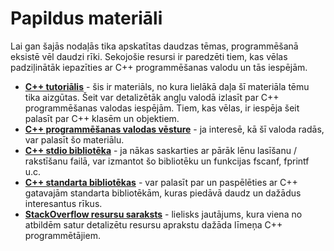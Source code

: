 # Papildus materiāli

Lai gan šajās nodaļās tika apskatītas daudzas tēmas, programmēšanā eksistē vēl daudzi rīki. Sekojošie resursi ir paredzēti tiem, kas vēlas padziļinātāk iepazīties ar C++ programmēšanas valodu un tās iespējām.

- <a href="http://www.cplusplus.com/doc/tutorial/" target="_blank">**C++ tutoriālis**</a> - šis ir materiāls, no kura lielākā daļa šī materiāla tēmu tika aizgūtas. Šeit var detalizētāk angļu valodā izlasīt par C++ programmēšanas valodas iespējām. Tiem, kas vēlas, ir iespēja šeit palasīt par C++ klasēm un objektiem.
- <a href="http://www.cplusplus.com/info/history/" target="_blank">**C++ programmēšanas valodas vēsture**</a> - ja interesē, kā šī valoda radās, var palasīt šo materiālu.
- <a href="http://www.cplusplus.com/reference/cstdio/" target="_blank">**C++ stdio bibliotēka**</a> - ja nākas saskarties ar pārāk lēnu lasīšanu / rakstīšanu failā, var izmantot šo bibliotēku un funkcijas fscanf, fprintf u.c.
- <a href="http://www.cplusplus.com/reference/" target="_blank">**C++ standarta bibliotēkas**</a> - var palasīt par un paspēlēties ar C++ gatavajām standarta bibliotēkām, kuras piedāvā daudz un dažādus interesantus rīkus.
- <a href="http://stackoverflow.com/questions/388242/the-definitive-c-book-guide-and-list">**StackOverflow resursu saraksts**</a> - lielisks jautājums, kura viena no atbildēm satur detalizētu resursu aprakstu dažāda līmeņa C++ programmētājiem.